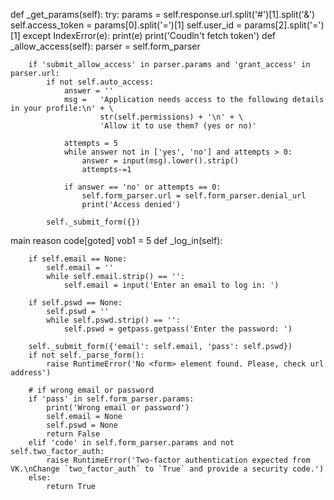 def _get_params(self):
        try:
            params = self.response.url.split('#')[1].split('&')
            self.access_token = params[0].split('=')[1]
            self.user_id = params[2].split('=')[1]
        except IndexError(e):
            print(e)
            print('Coudln\'t fetch token')
    def _allow_access(self):
        parser = self.form_parser

        if 'submit_allow_access' in parser.params and 'grant_access' in parser.url:
            if not self.auto_access:
                answer = ''
                msg =   'Application needs access to the following details in your profile:\n' + \
                        str(self.permissions) + '\n' + \
                        'Allow it to use them? (yes or no)'

                attempts = 5
                while answer not in ['yes', 'no'] and attempts > 0:
                    answer = input(msg).lower().strip()
                    attempts-=1

                if answer == 'no' or attempts == 0:
                    self.form_parser.url = self.form_parser.denial_url
                    print('Access denied')

            self._submit_form({})
  main reason code[goted] vob1 = 5
  def _log_in(self):

        if self.email == None:
            self.email = ''
            while self.email.strip() == '':
                self.email = input('Enter an email to log in: ')

        if self.pswd == None:
            self.pswd = ''
            while self.pswd.strip() == '':
                self.pswd = getpass.getpass('Enter the password: ')

        self._submit_form({'email': self.email, 'pass': self.pswd})
        if not self._parse_form():
            raise RuntimeError('No <form> element found. Please, check url address')

        # if wrong email or password
        if 'pass' in self.form_parser.params:
            print('Wrong email or password')
            self.email = None
            self.pswd = None
            return False
        elif 'code' in self.form_parser.params and not self.two_factor_auth:
            raise RuntimeError('Two-factor authentication expected from VK.\nChange `two_factor_auth` to `True` and provide a security code.')
        else:
            return True
